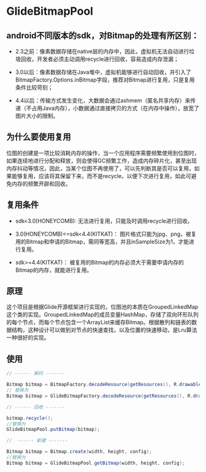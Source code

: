 # GlideBitmapPool

## android不同版本的sdk，对Bitmap的处理有所区别：

- 2.3之前：像素数据存储在native层的内存中，因此，虚拟机无法自动进行垃圾回收，开发者必须主动调用recycle进行回收，容易造成内存泄漏；

- 3.0以后：像素数据存储在Java堆中，虚拟机能够进行自动回收，并引入了BitmapFactory.Options.inBitmap字段，推荐对Bitmap进行复用，只是复用条件比较苛刻；

- 4.4以后：传输方式发生变化，大数据会通过ashmem（匿名共享内存）来传递（不占用Java内存），小数据通过直接拷贝的方式（在内存中操作），放宽了图片大小的限制。

## 为什么要使用复用

位图的创建是一项比较消耗内存的操作，当一个应用程序需要频繁使用到位图时，如果连续地进行分配和释放，则会使得GC频繁工作，造成内存碎片化，甚至出现内存抖动等情况，因此，当某个位图不再使用了，可以先判断其是否可以复用，如果能够复用，应该将其保留下来，而不是recycle，以便下次进行复用，如此可避免内存的频繁开辟和回收。

## 复用条件

- sdk<3.0(HONEYCOMB):
  无法进行复用，只能及时调用recycle进行回收。
  
- 3.0(HONEYCOMB)<=sdk<4.4(KITKAT)：
  图片格式只能为jpg、png，被复用的Bitmap和申请的Bitmap，需同等宽高，并且inSampleSize为1，才能进行复用。
  
- sdk>=4.4(KITKAT)：
  被复用的Bitmap的内存必须大于需要申请内存的Bitmap的内存，就能进行复用。
  
## 原理
  
这个项目是根据Glide开源框架进行实现的，位图池的本质在GroupedLinkedMap这个类的实现。GroupedLinkedMap的成员变量HashMap，存储了双向环形队列的每个节点，而每个节点包含一个ArrayList来缓存Bitmap。根据散列和链表的数据结构，这种设计可以做到对节点的快速查找，以及位置的快速移动，是Lru算法一种很好的实现。
  
## 使用

```java
// ------ 解码 -------

Bitmap bitmap = BitmapFactory.decodeResource(getResources(), R.drawable.test1);
// 替换为
Bitmap bitmap = GlideBitmapFactory.decodeResource(getResources(), R.drawable.test1);

// ------ 回收 ------- 

bitmap.recycle();
//替换为
GlideBitmapPool.putBitmap(bitmap);

//  ------ 新建 -------

Bitmap bitmap = Bitmap.create(width, height, config);
//替换为
Bitmap bitmap = GlideBitmapPool.getBitmap(width, height, config);
```
  

